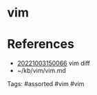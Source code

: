 # vim

# References
- [20221003150066](/zet/20221003150066/README.md) vim diff
- ~/kb/vim/vim.md

Tags:
    #assorted #vim #vim
